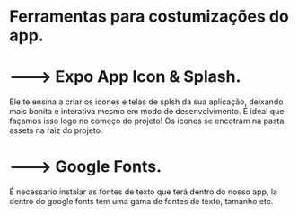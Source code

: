 # Ferramentas para costumizações do app.

# ---> Expo App Icon & Splash.
Ele te ensina a criar os icones e telas de splsh da sua aplicação, deixando mais bonita e interativa mesmo em modo de desenvolvimento.
É ideal que façamos isso logo no começo do projeto!
Os icones se encotram na pasta assets na raiz do projeto.

# ---> Google Fonts.
É necessario instalar as fontes de texto que terá dentro do nosso app, la dentro do google fonts tem uma gama de fontes de texto, tamanho etc.

